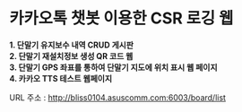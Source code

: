 # 카카오톡 챗봇 이용한 CSR 로깅 웹

**1. 단말기 유지보수 내역 CRUD 게시판**<br> 
**2. 단말기 재설치정보 생성 QR 코드 웹** <br>
**3. 단말기 GPS 좌표를 통하여 단말기 지도에 위치 표시 웹 페이지**<br>
**4. 카카오 TTS 테스트 웹페이지**<br> 

URL 주소 : http://bliss0104.asuscomm.com:6003/board/list
